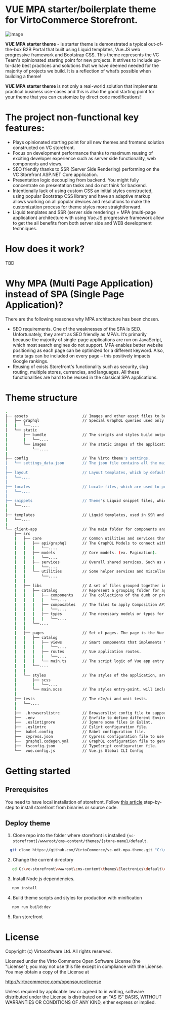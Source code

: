 # VUE MPA starter/boilerplate theme for VirtoCommerce Storefront.
![image](https://user-images.githubusercontent.com/7566324/107653878-c7e6a400-6c8a-11eb-802b-13a38f7f3143.png)

**VUE MPA starter theme** - is starter theme is demonstrated a typical out-of-the-box B2B Portal that built using Liquid templates, Vue.JS web progressive framework and Bootstrap CSS.
 This theme represents the VC Team's opinionated starting point for new projects. It strives to include up-to-date best practices and solutions that we have deemed needed for the majority of projects we build. It is a reflection of what’s possible when building a theme! 

**VUE MPA starter theme** is not only a real-world solution that implements practical business use-cases and  this is also the good starting point for your theme that you can customize by direct code modifications!

# The project non-functional key features:

- Plays opinionated starting point for all new themes and frontend solution constructed on VC storefront. 
- Focus on development performance thanks to maximum reusing of exciting developer experience such as server side functionality, web components and views.
- SEO friendly thanks to SSR (Server Side Rendering) performing on the VC Storefront ASP.NET Core application.
- Presentation logic decoupling from backend. You might fully concentrate on  presentation tasks and do not think for backend. 
- Intentionally lack of using custom CSS an initial styles constructed, using popular Bootstrap CSS library  and have an adaptive markup allows working on all popular devices and resolutions to make the customization process for theme styles  more straightforward. 
- Liquid templates and SSR (server side rendering)  + MPA (multi-page application) architecture with using Vue.JS progressive framework allow to get the all benefits from both server side and WEB development techniques.
  
  

# How does it work?
TBD
# Why MPA (Multi Page Application) instead of SPA (Single Page Application)?
There are the following  reasones why MPA architecture has been chosen. 
- SEO requirements. One of the weaknesses of the SPA is SEO. Unfortunately, they aren’t as SEO friendly as MPA’s. It’s primarily because the majority of single-page applications are run on JavaScript, which most search engines do not support. MPA enables better website positioning as each page can be optimized for a different keyword. Also, meta tags can be included on every page – this positively impacts Google rankings.
- Reusing of exists Storefront's functionality such as security, slug routing, multiple stores, currencies, and languages. All these functionalities are hard to be reused in the classical SPA applications. 

# Theme structure
```bash
.
├── assets                        // Images and other asset files to be copied as-is when you build your application, used in SSR and MPA.
│   ├── graphql                   // Special GraphQL queries used only in liquid templates for SSR.
|   |   └──....
│   └── static
|       ├── bundle                // The scripts and styles build output folder. Contains all resulting js and css bundles. The files are auto-generated.
|       |   └──....
|       └── images                // The static images of the application, are used in SSR and MPA.
|           └──....
|
├── config                        // The Virto theme's settings.
|   └── settings_data.json        // The json file contains all the main settings for the theme.
|
├── layout                        // Layout templates, which by default is the theme.liquid file, used in SSR.
|   └──....
|
├── locales                       // Locale files, which are used to provide translated content for the theme, used in SSR and MPA.
|   └──....
|
├── snippets                      // Theme's Liquid snippet files, which are bits of code that can be referenced in other templates of a theme, used in SSR.
|   └──....
|
├── templates                     // Liquid templates, used in SSR and MPA. Each MPA page needs to have a liquid template here if you want SSR.
|   └──....
|
└── client-app                    // The main folder for components and pages of the Vue.js MPA application.
    ├── src
    |   ├── core                  // Common utilities and services that can be shared and used by any pages and libraries.
    |   |   ├── api/graphql       // The GraphQL Models to connect with the Virto Backoffice.
    |   |   |   └──....
    |   |   ├── models            // Core models. (ex. Pagination).
    |   |   |   └──....
    |   |   ├── services          // Overall shared services. Such as AxiosInstance or InitializationService (implement common init logic for all pages).
    |   |   |   └──....
    |   |   └── utilities         // Some helper services and miscellaneous utils.
    |   |       └──....
    |   |
    |   ├── libs                  // A set of files grouped together in folders by their domain context. The main purpose is code reusing and simple project maintenance.
    |   |   ├── catalog           // Represent a grouping folder for aggregate all building blocks for the particular domain context (e.g catalog browsing).
    |   |   |   ├── components    // The collections of the dumb or presentation components specific only for this domain context.
    |   |   |   |   └──....
    |   |   |   ├── composables   // The files to apply Composition API for this module.
    |   |   |   |   └──....
    |   |   |   ├── types         // The necessary models or types for this module.
    |   |   |   |   └──....
    |   |   └──....
    |   |
    |   ├── pages                 // Set of pages. The page is the Vue app that usually added to one of the pages that rendered on the server-side (SSR).
    |   |   ├── catalog
    |   |   |   ├── views         // Smart components that implements the particular business context use case related to this page.
    |   |   |   |   └──....
    |   |   |   ├── routes        // Vue application routes.
    |   |   |   |   └──....
    |   |   |   └── main.ts       // The script logic of Vue app entry point for page (Multiple files component)
    |   |   └──....
    |   |
    |   └── styles                // The styles of the application, are used in SSR and MPA.
    |       ├── scss
    |       |   └──....
    |       └── main.scss         // The styles entry-point, will include other /scss files and also will be used in SSR and MPA.  
    |
    ├── tests                     // The e2e/ui and unit tests.
    |   └──....
    |
    ├──  .browserslistrc          // Browserslist config file to support previous versions of browsers.
    ├──  .env                     // Envfile to define different Environment Variables.
    ├──  .eslintignore            // Ignore some files in Eslint.
    ├──  .eslintrc                // Eslint configuration file.
    ├──  babel.config             // Babel configuration file.
    ├──  cypress.json             // Cypress configuration file to use in e2e/ui tests.
    ├──  graphql.codegen.yml      // GraphQL configuration file to generate types, where schema is your Virto Backoffice url.
    ├──  tsconfig.json            // TypeScript configuration file.
    └──  vue.config.js            // Vue.js Global CLI Config
```

# Getting started
## Prerequisites

You need to have local installation of storefront. Follow [this article](https://virtocommerce.com/docs/vc2devguide/deployment/storefront-deployment) step-by-step to install storefront from binaries or source code.

## Deploy theme
1. Clone repo into the folder where storefront is installed  `{vc-storefront}/wwwroot/cms-content/themes/{store-name}/default`.
```bash
  git clone https://github.com/VirtoCommerce/vc-odt-mpa-theme.git "C:\vc-storefront\wwwroot\cms-content\themes\Electronics\default"
```
2. Change the current  directory
```bash
   cd C:\vc-storefront\wwwroot\cms-content\themes\Electronics\default\clientApp
```
3. Install Node.js dependencies.
```bash
   npm install    
```
4. Build theme scripts and styles for production with minification
```bash
   npm run build:dev 
```
5. Run storefront 


# License
Copyright (c) Virtosoftware Ltd.  All rights reserved.

Licensed under the Virto Commerce Open Software License (the "License"); you
may not use this file except in compliance with the License. You may
obtain a copy of the License at

http://virtocommerce.com/opensourcelicense

Unless required by applicable law or agreed to in writing, software
distributed under the License is distributed on an "AS IS" BASIS,
WITHOUT WARRANTIES OR CONDITIONS OF ANY KIND, either express or
implied.
